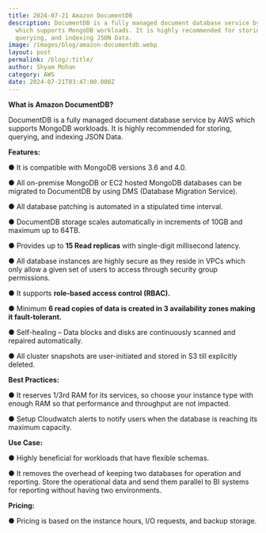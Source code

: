 ```yaml
---
title: 2024-07-21 Amazon DocumentDB
description: DocumentDB is a fully managed document database service by AWS
  which supports MongoDB workloads. It is highly recommended for storing,
  querying, and indexing JSON Data.
image: /images/blog/amazon-documentdb.webp
layout: post
permalink: /blog/:title/
author: Shyam Mohan
category: AWS
date: 2024-07-21T03:47:00.000Z
---
```



  

**What is Amazon DocumentDB?**

DocumentDB is a fully managed document database service by AWS which supports MongoDB workloads. It is highly recommended for storing, querying, and indexing JSON Data.

  

**Features:**

● It is compatible with MongoDB versions 3.6 and 4.0.

● All on-premise MongoDB or EC2 hosted MongoDB databases can be migrated to DocumentDB by using DMS (Database Migration Service).

● All database patching is automated in a stipulated time interval.

● DocumentDB storage scales automatically in increments of 10GB and maximum up to 64TB.

● Provides up to **15 Read replicas** with single-digit millisecond latency.

● All database instances are highly secure as they reside in VPCs which only allow a given set of users to access through security group permissions.

● It supports **role-based access control (RBAC).**

● Minimum **6 read copies of data is created in 3 availability zones making it fault-tolerant.**

● Self-healing – Data blocks and disks are continuously scanned and repaired automatically.

● All cluster snapshots are user-initiated and stored in S3 till explicitly deleted.

  

**Best Practices:**

● It reserves 1/3rd RAM for its services, so choose your instance type with enough RAM so that performance and throughput are not impacted.

● Setup Cloudwatch alerts to notify users when the database is reaching its maximum capacity.

  

**Use Case:**

● Highly beneficial for workloads that have flexible schemas.

● It removes the overhead of keeping two databases for operation and reporting. Store the operational data and send them parallel to BI systems for reporting without having two environments.

  

**Pricing:**

● Pricing is based on the instance hours, I/O requests, and backup storage.
